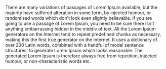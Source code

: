 There are many variations of passages of Lorem Ipsum available,
but the majority have suffered alteration in some form, by injected humour,
or randomised words which don't look even slightly believable. If you are going to use a passage of Lorem Ipsum,
you need to be sure there isn't anything embarrassing hidden in the middle of text.
All the Lorem Ipsum generators on the Internet tend to repeat predefined chunks as necessary,
making this the first true generator on the Internet. It uses a dictionary of over 200 Latin words,
combined with a handful of model sentence structures, to generate Lorem Ipsum which looks reasonable.
The generated Lorem Ipsum is therefore always free from repetition,
injected humour,
or non-characteristic words etc. 